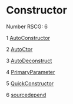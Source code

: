 <h1>Constructor</h1>

Number RSCG: 6

   1 [AutoConstructor](/docs/AutoConstructor)

   2 [AutoCtor](/docs/AutoCtor)

   3 [AutoDeconstruct](/docs/AutoDeconstruct)

   4 [PrimaryParameter](/docs/PrimaryParameter)

   5 [QuickConstructor](/docs/QuickConstructor)

   6 [sourcedepend](/docs/sourcedepend)
    